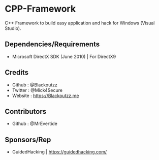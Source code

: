 # CPP-Framework
C++ Framework to build easy application and hack for Windows (Visual Studio).

## Dependencies/Requirements
- Microsoft DirectX SDK (June 2010) | For DirectX9

## Credits
- Github : @Blackoutzz
- Twitter : @Mick4Secure
- Website : https://Blackoutzz.me

## Contributors
- Github : @MrEvertide

## Sponsors/Rep
- GuidedHacking | https://guidedhacking.com/
